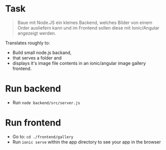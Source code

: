 # Task
> Baue mit Node.JS ein kleines Backend,
> welches Bilder von einem Order ausliefern kann und
> im Frontend sollen diese mit Ionic/Angular angezeigt werden.

Translates roughly to:
- Build small node.js backand,
- that serves a folder and
- displays it's image file contents in an ionic/angular image gallery frontend.


# Run backend
- Run `node backend/src/server.js`

# Run frontend
- Go to: `cd ./frontend/gallery`
- Run `ionic serve` within the app directory to see your app in the browser
